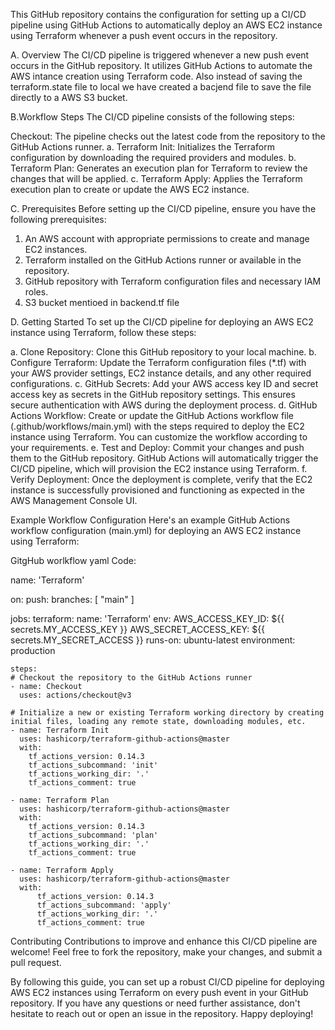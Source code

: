 This GitHub repository contains the configuration for setting up a CI/CD pipeline using GitHub Actions to automatically deploy an AWS EC2 instance using Terraform whenever a push event occurs in the repository.

A. Overview
The CI/CD pipeline is triggered whenever a new push event occurs in the GitHub repository. It utilizes GitHub Actions to automate the AWS intance creation using Terraform code. Also instead of saving the terraform.state file to local we have created a bacjend file to save the file directly to a AWS S3 bucket.

B.Workflow Steps
The CI/CD pipeline consists of the following steps:

Checkout: The pipeline checks out the latest code from the repository to the GitHub Actions runner.
a. Terraform Init: Initializes the Terraform configuration by downloading the required providers and modules.
b. Terraform Plan: Generates an execution plan for Terraform to review the changes that will be applied.
c. Terraform Apply: Applies the Terraform execution plan to create or update the AWS EC2 instance.

C. Prerequisites
Before setting up the CI/CD pipeline, ensure you have the following prerequisites:

1. An AWS account with appropriate permissions to create and manage EC2 instances.
2. Terraform installed on the GitHub Actions runner or available in the repository.
3. GitHub repository with Terraform configuration files and necessary IAM roles.
4. S3 bucket mentioed in backend.tf file

D. Getting Started
To set up the CI/CD pipeline for deploying an AWS EC2 instance using Terraform, follow these steps:

a. Clone Repository: Clone this GitHub repository to your local machine.
b. Configure Terraform: Update the Terraform configuration files (*.tf) with your AWS provider settings, EC2 instance details, and any other required configurations.
c. GitHub Secrets: Add your AWS access key ID and secret access key as secrets in the GitHub repository settings. This ensures secure authentication with AWS during the deployment process.
d. GitHub Actions Workflow: Create or update the GitHub Actions workflow file (.github/workflows/main.yml) with the steps required to deploy the EC2 instance using Terraform. You can customize the workflow according to your requirements.
e. Test and Deploy: Commit your changes and push them to the GitHub repository. GitHub Actions will automatically trigger the CI/CD pipeline, which will provision the EC2 instance using Terraform.
f. Verify Deployment: Once the deployment is complete, verify that the EC2 instance is successfully provisioned and functioning as expected in the AWS Management Console UI.

Example Workflow Configuration
Here's an example GitHub Actions workflow configuration (main.yml) for deploying an AWS EC2 instance using Terraform:

GitgHub worlkflow yaml Code:

name: 'Terraform'

on:
  push:
    branches: [ "main" ]

jobs:
  terraform:
    name: 'Terraform'
    env:
        AWS_ACCESS_KEY_ID: ${{ secrets.MY_ACCESS_KEY }}
        AWS_SECRET_ACCESS_KEY: ${{ secrets.MY_SECRET_ACCESS }}
    runs-on: ubuntu-latest
    environment: production

    steps:
    # Checkout the repository to the GitHub Actions runner
    - name: Checkout
      uses: actions/checkout@v3

    # Initialize a new or existing Terraform working directory by creating initial files, loading any remote state, downloading modules, etc.
    - name: Terraform Init
      uses: hashicorp/terraform-github-actions@master
      with: 
        tf_actions_version: 0.14.3
        tf_actions_subcommand: 'init'
        tf_actions_working_dir: '.'
        tf_actions_comment: true

    - name: Terraform Plan
      uses: hashicorp/terraform-github-actions@master
      with: 
        tf_actions_version: 0.14.3
        tf_actions_subcommand: 'plan'
        tf_actions_working_dir: '.'
        tf_actions_comment: true

    - name: Terraform Apply
      uses: hashicorp/terraform-github-actions@master
      with: 
          tf_actions_version: 0.14.3
          tf_actions_subcommand: 'apply'
          tf_actions_working_dir: '.'
          tf_actions_comment: true


Contributing
Contributions to improve and enhance this CI/CD pipeline are welcome! Feel free to fork the repository, make your changes, and submit a pull request.

By following this guide, you can set up a robust CI/CD pipeline for deploying AWS EC2 instances using Terraform on every push event in your GitHub repository. If you have any questions or need further assistance, don't hesitate to reach out or open an issue in the repository. Happy deploying!
